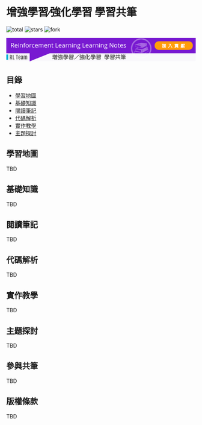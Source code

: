 # 增強學習∕強化學習 學習共筆

![total](https://img.shields.io/github/downloads/atom/atom/total.svg)
![stars](https://img.shields.io/github/stars/badges/shields.svg?style=social&label=Stars)
![fork](https://img.shields.io/github/forks/badges/shields.svg?style=social&label=Fork)

[![歡迎加入協作貢獻](logo.png)](CONTRIBUTE.md)

## 目錄

- [學習地圖](.)
- [基礎知識](.)
- [閱讀筆記](.)
- [代碼解析](.)
- [實作教學](.)
- [主題探討](.)

## 學習地圖

TBD

## 基礎知識

TBD

## 閱讀筆記

TBD

## 代碼解析

TBD

## 實作教學

TBD

## 主題探討

TBD

## 參與共筆

TBD

## 版權條款

TBD

